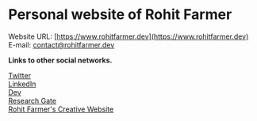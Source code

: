 # Personal website of Rohit Farmer

Website URL: [https://www.rohitfarmer.dev](https://www.rohitfarmer.dev)  
E-mail: [contact@rohitfarmer.dev](mailto:contact@rohitfarmer.dev)  

**Links to other social networks.**

[Twitter](https://twitter.com/rohitfarmer)  
[LinkedIn](https://www.linkedin.com/in/rohitfarmer/)  
[Dev](https://dev.to/rohitfarmer)  
[Research Gate](https://www.researchgate.net/profile/Rohit_Farmer)  
[Rohit Farmer's Creative Website](https://rohitfarmer.carrd.co/)  